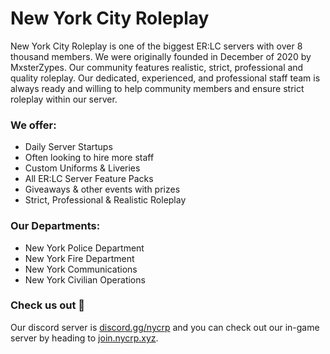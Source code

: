 # New York City Roleplay
New York City Roleplay is one of the biggest ER:LC servers with over 8 thousand members. We were originally founded in December of 2020 by MxsterZypes. Our community features realistic, strict, professional and quality roleplay. Our dedicated, experienced, and professional staff team is always ready and willing to help community members and ensure strict roleplay within our server.

### We offer:
- Daily Server Startups
- Often looking to hire more staff
- Custom Uniforms & Liveries
- All ER:LC Server Feature Packs
- Giveaways & other events with prizes
- Strict, Professional & Realistic Roleplay

### Our Departments:
- New York Police Department
- New York Fire Department
- New York Communications
- New York Civilian Operations

### Check us out 🤙
Our discord server is [discord.gg/nycrp](https://discord.gg/nycrp) and you can check out our in-game server by heading to [join.nycrp.xyz](https://join.nycrp.xyz/).
